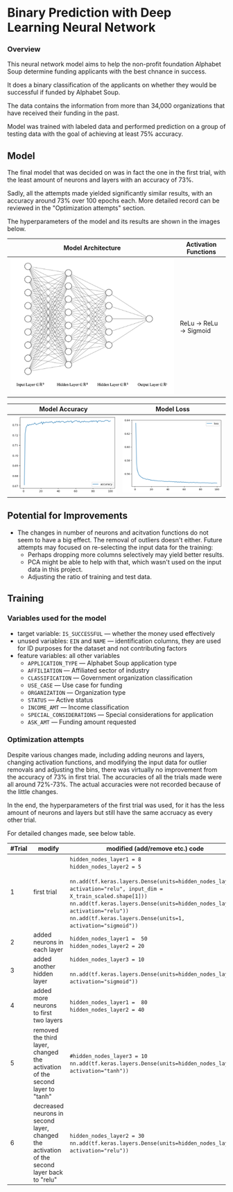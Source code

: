 # Binary Prediction with Deep Learning Neural Network

### Overview
This neural network model aims to help the non-profit foundation Alphabet Soup determine funding applicants with the best chnance in success.

It does a binary classification of the applicants on whether they would be successful if funded by Alphabet Soup. 

The data contains the information from more than 34,000 organizations that have received their funding in the past.

Model was trained with labeled data and performed prediction on a group of testing data with the goal of achieving at least 75% accuracy. 

## Model
The final model that was decided on was in fact the one in the first trial, with the least amount of neurons and layers with an accuracy of 73%.

Sadly, all the attempts made yielded significantly similar results, with an accuracy around 73% over 100 epochs each. More detailed record can be reviewed in the "Optimization attempts" section.

The hyperparameters of the model and its results are shown in the images below.

| Model Architecture | Activation Functions |
|-------|-------|
| ![Model](/images/nn.png) | ReLu → ReLu → Sigmoid |

| Model Accuracy | Model Loss |
|-------|-------|
| ![Model Accuracy](/images/accuracy.png) | ![Model Loss](/images/loss.png) |

## Potential for Improvements
- The changes in number of neurons and acitvation functions do not seem to have a big effect. The removal of outliers doesn't either. Future attempts may focused on re-selecting the input data for the training:
    - Perhaps dropping more columns selectively may yield better results.
    - PCA might be able to help with that, which wasn't used on the input data in this project.
    - Adjusting the ratio of training and test data.

## Training
### Variables used for the model
- target variable: `IS_SUCCESSFUL` — whether the money used effectively
- unused variables: `EIN` and `NAME` — identification columns, they are used for ID purposes for the dataset and not contributing factors
- feature variables: all other variables 
    - `APPLICATION_TYPE` — Alphabet Soup application type
    - `AFFILIATION` — Affiliated sector of industry
    - `CLASSIFICATION` — Government organization classification
    - `USE_CASE` — Use case for funding
    - `ORGANIZATION` — Organization type
    - `STATUS` — Active status
    - `INCOME_AMT` — Income classification
    - `SPECIAL_CONSIDERATIONS` — Special considerations for application
    - `ASK_AMT` — Funding amount requested

### Optimization attempts
Despite various changes made, including adding neurons and layers, changing activation functions, and modifying the input data for outlier removals and adjusting the bins, there was virtually no improvement from the accuracy of 73% in first trial. The accuracies of all the trials made were all around 72%-73%. The actual accuracies were not recorded because of the little changes.

In the end, the hyperparameters of the first trial was used, for it has the less amount of neurons and layers but still have the same accruacy as every other trial.

For detailed changes made, see below table.

| #Trial | modify | modified (add/remove etc.) code |
|--------|--------|---------|
| 1 | first trial | `hidden_nodes_layer1 = 8`<br>`hidden_nodes_layer2 = 5`<br><br>`nn.add(tf.keras.layers.Dense(units=hidden_nodes_layer1, activation="relu", input_dim = X_train_scaled.shape[1]))`<br>`nn.add(tf.keras.layers.Dense(units=hidden_nodes_layer2, activation="relu"))`<br>`nn.add(tf.keras.layers.Dense(units=1, activation="sigmoid"))` |
| 2 | added neurons in each layer | `hidden_nodes_layer1 =  50`<br>`hidden_nodes_layer2 = 20` |
| 3 | added another hidden layer | `hidden_nodes_layer3 = 10`<br><br>`nn.add(tf.keras.layers.Dense(units=hidden_nodes_layer3, activation="sigmoid"))` |
| 4 | added more neurons to first two layers | `hidden_nodes_layer1 =  80`<br>`hidden_nodes_layer2 = 40 `|
| 5 | removed the third layer, changed the activation of the second layer to "tanh" | `#hidden_nodes_layer3 = 10`<br>`nn.add(tf.keras.layers.Dense(units=hidden_nodes_layer2, activation="tanh"))` |
| 6 | decreased neurons in second layer, changed the activation of the second layer back to "relu" | `hidden_nodes_layer2 = 30`<br>`nn.add(tf.keras.layers.Dense(units=hidden_nodes_layer2, activation="relu"))` |

